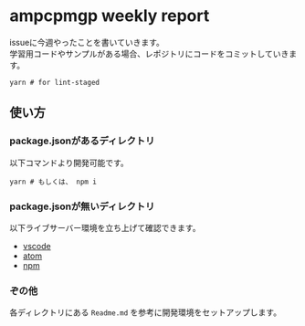 # ampcpmgp weekly report

issueに今週やったことを書いていきます。  
学習用コードやサンプルがある場合、レポジトリにコードをコミットしていきます。

```shell
yarn # for lint-staged
```


## 使い方

### package.jsonがあるディレクトリ

以下コマンドより開発可能です。

```shell
yarn # もしくは、 npm i
```


### package.jsonが無いディレクトリ

以下ライブサーバー環境を立ち上げて確認できます。

* [vscode](https://marketplace.visualstudio.com/items?itemName=ritwickdey.LiveServer)
* [atom](https://atom.io/packages/atom-live-server)
* [npm](https://www.npmjs.com/package/live-server)

### ぞの他
各ディレクトリにある `Readme.md` を参考に開発環境をセットアップします。

